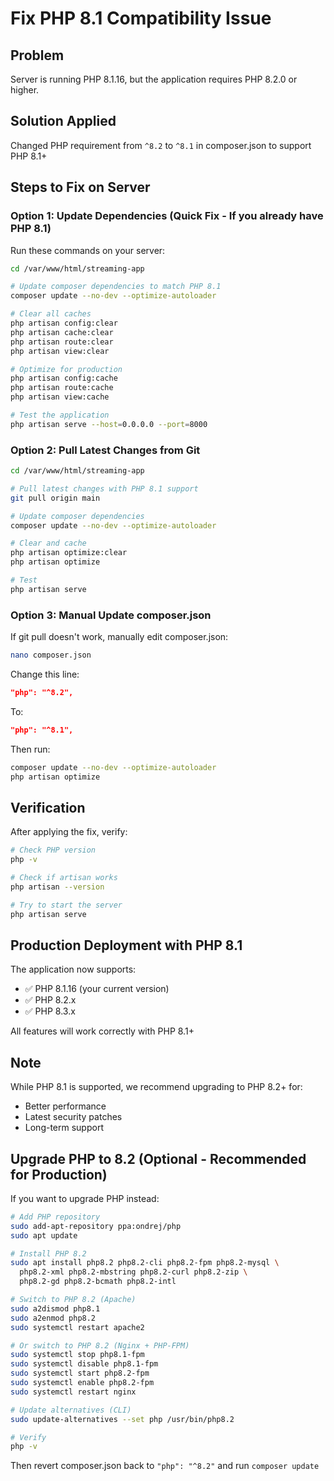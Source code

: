 # Fix PHP 8.1 Compatibility Issue

## Problem

Server is running PHP 8.1.16, but the application requires PHP 8.2.0 or higher.

## Solution Applied

Changed PHP requirement from `^8.2` to `^8.1` in composer.json to support PHP 8.1+

## Steps to Fix on Server

### Option 1: Update Dependencies (Quick Fix - If you already have PHP 8.1)

Run these commands on your server:

```bash
cd /var/www/html/streaming-app

# Update composer dependencies to match PHP 8.1
composer update --no-dev --optimize-autoloader

# Clear all caches
php artisan config:clear
php artisan cache:clear
php artisan route:clear
php artisan view:clear

# Optimize for production
php artisan config:cache
php artisan route:cache
php artisan view:cache

# Test the application
php artisan serve --host=0.0.0.0 --port=8000
```

### Option 2: Pull Latest Changes from Git

```bash
cd /var/www/html/streaming-app

# Pull latest changes with PHP 8.1 support
git pull origin main

# Update composer dependencies
composer update --no-dev --optimize-autoloader

# Clear and cache
php artisan optimize:clear
php artisan optimize

# Test
php artisan serve
```

### Option 3: Manual Update composer.json

If git pull doesn't work, manually edit composer.json:

```bash
nano composer.json
```

Change this line:

```json
"php": "^8.2",
```

To:

```json
"php": "^8.1",
```

Then run:

```bash
composer update --no-dev --optimize-autoloader
php artisan optimize
```

## Verification

After applying the fix, verify:

```bash
# Check PHP version
php -v

# Check if artisan works
php artisan --version

# Try to start the server
php artisan serve
```

## Production Deployment with PHP 8.1

The application now supports:

-   ✅ PHP 8.1.16 (your current version)
-   ✅ PHP 8.2.x
-   ✅ PHP 8.3.x

All features will work correctly with PHP 8.1+

## Note

While PHP 8.1 is supported, we recommend upgrading to PHP 8.2+ for:

-   Better performance
-   Latest security patches
-   Long-term support

## Upgrade PHP to 8.2 (Optional - Recommended for Production)

If you want to upgrade PHP instead:

```bash
# Add PHP repository
sudo add-apt-repository ppa:ondrej/php
sudo apt update

# Install PHP 8.2
sudo apt install php8.2 php8.2-cli php8.2-fpm php8.2-mysql \
  php8.2-xml php8.2-mbstring php8.2-curl php8.2-zip \
  php8.2-gd php8.2-bcmath php8.2-intl

# Switch to PHP 8.2 (Apache)
sudo a2dismod php8.1
sudo a2enmod php8.2
sudo systemctl restart apache2

# Or switch to PHP 8.2 (Nginx + PHP-FPM)
sudo systemctl stop php8.1-fpm
sudo systemctl disable php8.1-fpm
sudo systemctl start php8.2-fpm
sudo systemctl enable php8.2-fpm
sudo systemctl restart nginx

# Update alternatives (CLI)
sudo update-alternatives --set php /usr/bin/php8.2

# Verify
php -v
```

Then revert composer.json back to `"php": "^8.2"` and run `composer update`
